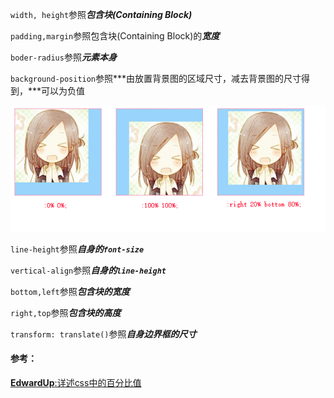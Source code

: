 `width, height`参照***包含块(Containing Block)***

`padding,margin`参照包含块(Containing Block)的***宽度***

`boder-radius`参照***元素本身***

`background-position`参照***由放置背景图的区域尺寸，减去背景图的尺寸得到，***可以为负值

![pic](../assets/09fbbe7fd03a961360f6c9c8801e4e2f_articlex.png)

`line-height`参照***自身的`font-size`***

`vertical-align`参照***自身的`line-height`***

`bottom,left`参照***包含块的宽度***

`right,top`参照***包含块的高度***

`transform: translate()`参照***自身边界框的尺寸***



#### 参考：

[**EdwardUp**:详述css中的百分比值](https://segmentfault.com/a/1190000000590998)